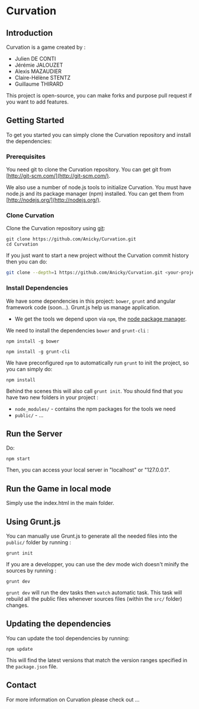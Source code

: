 # Curvation

## Introduction

Curvation is a game created by :
* Julien DE CONTI
* Jérémie JALOUZET
* Alexis MAZAUDIER
* Claire-Hélène STENTZ
* Guillaume THIRARD

This project is open-source, you can make forks and purpose pull request if you want to add features.

## Getting Started

To get you started you can simply clone the Curvation repository and install the dependencies:

### Prerequisites

You need git to clone the Curvation repository. You can get git from
[http://git-scm.com/](http://git-scm.com/).

We also use a number of node.js tools to initialize Curvation. You must have node.js and
its package manager (npm) installed.  You can get them from [http://nodejs.org/](http://nodejs.org/).

### Clone Curvation

Clone the Curvation repository using [git][git]:

```
git clone https://github.com/Anicky/Curvation.git
cd Curvation
```

If you just want to start a new project without the Curvation commit history then you can do:

```bash
git clone --depth=1 https://github.com/Anicky/Curvation.git <your-project-name>
```

### Install Dependencies

We have some dependencies in this project: `bower`, `grunt` and angular framework code (soon...).
Grunt.js help us manage application.

* We get the tools we depend upon via `npm`, the [node package manager][npm].

We need to install the dependencies `bower` and `grunt-cli` :
```
npm install -g bower
```
```
npm install -g grunt-cli
```

We have preconfigured `npm` to automatically run `grunt` to init the project, so you can simply do:
```
npm install
```

Behind the scenes this will also call `grunt init`.  You should find that you have two new
folders in your project :

* `node_modules/` - contains the npm packages for the tools we need
* `public/` - ...

## Run the Server

Do:

```
npm start
```

Then, you can access your local server in "localhost" or "127.0.0.1".

## Run the Game in local mode

Simply use the index.html in the main folder.

## Using Grunt.js

You can manually use Grunt.js to generate all the needed files into the `public/` folder by running :
```
grunt init
```

If you are a developper, you can use the dev mode wich doesn't minify the sources by running :
```
grunt dev
```
`grunt dev` will run the dev tasks then `watch` automatic task. This task will rebuild all the public files whenever sources files (within the `src/` folder) changes.

## Updating the dependencies

You can update the tool dependencies by running:

```
npm update
```

This will find the latest versions that match the version ranges specified in the `package.json` file.

## Contact

For more information on Curvation please check out ...

[git]: http://git-scm.com/
[npm]: https://www.npmjs.org/
[node]: http://nodejs.org
